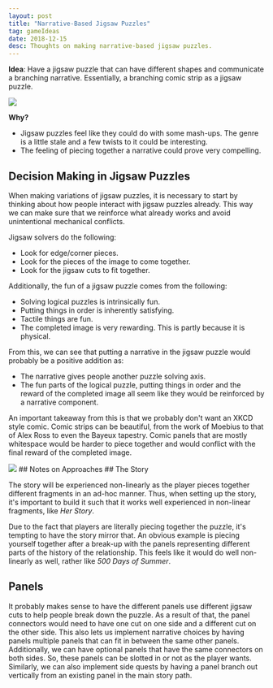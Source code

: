 ```yaml
---
layout: post
title: "Narrative-Based Jigsaw Puzzles"
tag: gameIdeas
date: 2018-12-15
desc: Thoughts on making narrative-based jigsaw puzzles.
---
```



<b>Idea</b>: Have a jigsaw puzzle that can have different shapes and communicate a branching narrative. Essentially, a branching comic strip as a jigsaw puzzle.

<img src="/blogImages/jigsaw.png" />

<b>Why?</b>
- Jigsaw puzzles feel like they could do with some mash-ups. The genre is a little stale and a few twists to it could be interesting.
- The feeling of piecing together a narrative could prove very compelling.


## Decision Making in Jigsaw Puzzles

When making variations of jigsaw puzzles, it is necessary to start by thinking about how people interact with jigsaw puzzles already. This way we can make sure that we reinforce what already works and avoid unintentional mechanical conflicts.


Jigsaw solvers do the following:
- Look for edge/corner pieces.
- Look for the pieces of the image to come together.
- Look for the jigsaw cuts to fit together.



Additionally, the fun of a jigsaw puzzle comes from the following:
- Solving logical puzzles is intrinsically fun.
- Putting things in order is inherently satisfying.
- Tactile things are fun.
- The completed image is very rewarding. This is partly because it is physical.



From this, we can see that putting a narrative in the jigsaw puzzle would probably be a positive addition as:
- The narrative gives people another puzzle solving axis.
- The fun parts of the logical puzzle, putting things in order and the reward of the completed image all seem like they would be reinforced by a narrative component.



An important takeaway from this is that we probably don't want an XKCD style comic. Comic strips can be beautiful, from the work of Moebius to that of Alex Ross to even the Bayeux tapestry. Comic panels that are mostly whitespace would be harder to piece together and would conflict with the final reward of the completed image.

<img src="/blogImages/bayeux.jpeg" />
## Notes on Approaches
## The Story

The story will be experienced non-linearly as the player pieces together different fragments in an ad-hoc manner. Thus, when setting up the story, it's important to build it such that it works well experienced in non-linear fragments, like *Her Story*.


Due to the fact that players are literally piecing together the puzzle, it's tempting to have the story mirror that. An obvious example is piecing yourself together after a break-up with the panels representing different parts of the history of the relationship. This feels like it would do well non-linearly as well, rather like *500 Days of Summer*.

## Panels

It probably makes sense to have the different panels use different jigsaw cuts to help people break down the puzzle. As a result of that, the panel connectors would need to have one cut on one side and a different cut on the other side. This also lets us implement narrative choices by having panels multiple panels that can fit in between the same other panels. Additionally, we can have optional panels that have the same connectors on both sides. So, these panels can be slotted in or not as the player wants. Similarly, we can also implement side quests by having a panel branch out vertically from an existing panel in the main story path.

